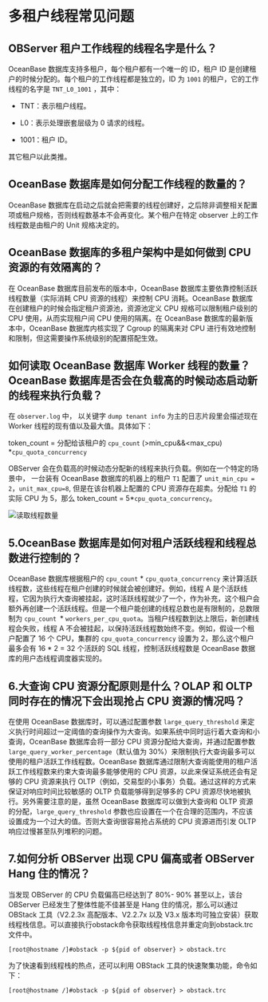 多租户线程常见问题 
==============================



OBServer 租户工作线程的线程名字是什么？ 
---------------------------------------------

OceanBase 数据库支持多租户，每个租户都有一个唯一的 ID，租户 ID 是创建租户的时候分配的。每个租户的工作线程都是独立的，ID 为 `1001` 的租户，它的工作线程的名字是 `TNT_L0_1001` ，其中：

* TNT：表示租户线程。

  

* L0：表示处理嵌套层级为 0 请求的线程。

  

* 1001：租户 ID。

  




其它租户以此类推。

OceanBase 数据库是如何分配工作线程的数量的？ 
------------------------------------------------

OceanBase 数据库在启动之后就会把需要的线程创建好，之后除非调整相关配置项或租户规格，否则线程数基本不会再变化。某个租户在特定 observer 上的工作线程数是由租户的 Unit 规格决定的。

OceanBase 数据库的多租户架构中是如何做到 CPU 资源的有效隔离的？ 
------------------------------------------------------------

在 OceanBase 数据库目前发布的版本中，OceanBase 数据库主要依靠控制活跃线程数量（实际消耗 CPU 资源的线程）来控制 CPU 消耗。OceanBase 数据库在创建租户的时候会指定租户资源池，资源池定义 CPU 规格可以限制租户级别的 CPU 使用，从而实现租户间 CPU 使用的隔离。在 OceanBase 数据库的最新版本中，OceanBase 数据库内核实现了 Cgroup 的隔离来对 CPU 进行有效地控制和限制，但这需要操作系统级别的配置搭配生效。

如何读取 OceanBase 数据库 Worker 线程的数量？OceanBase 数据库是否会在负载高的时候动态启动新的线程来执行负载？ 
------------------------------------------------------------------------------------------

在 `observer.log` 中， 以关键字 `dump tenant info` 为主的日志片段里会描述现在 Worker 线程的现有值以及最大值。具体如下：

token_count = 分配给该租户的 `cpu_count` (\>min_cpu\&\&\<max_cpu) \*`cpu_quota_concurrency`

OBServer 会在负载高的时候动态分配新的线程来执行负载。例如在一个特定的场景中， 一台装有 OceanBase 数据库的机器上的租户 `T1` 配置了 `unit_min_cpu = 2`，`unit_max_cpu=8`, 但是在该台机器上配置的 CPU 资源存在超卖。分配给 `T1` 的实际 CPU 为 5，那么 token_count = 5\*`cpu_quota_concurrency`。

![读取线程数量](https://help-static-aliyun-doc.aliyuncs.com/assets/img/zh-CN/9925779261/p311066.png)

5.OceanBase 数据库是如何对租户活跃线程和线程总数进行控制的？ 
---------------------------------------------------------

OceanBase 数据库根据租户的 `cpu_count` \* `cpu_quota_concurrency` 来计算活跃线程数，这些线程在租户创建的时候就会被创建好。例如，线程 A 是个活跃线程，它因为执行大查询被挂起，这时活跃线程就少了一个，作为补充，这个租户会额外再创建一个活跃线程。但是一个租户能创建的线程总数也是有限制的，总数限制为 `cpu_count `\* `workers_per_cpu_quota`。当租户线程数到达上限后，新创建线程会失败，线程 A 不会被挂起，以保持活跃线程数始终不变。例如，假设一个租户配置了 16 个 CPU，集群的 `cpu_quota_concurrency` 设置为 2，那么这个租户最多会有 16 \* 2 = 32 个活跃的 SQL 线程，控制活跃线程数是 OceanBase 数据库的用户态线程调度器实现的。

6.大查询 CPU 资源分配原则是什么？OLAP 和 OLTP 同时存在的情况下会出现抢占 CPU 资源的情况吗？ 
------------------------------------------------------------------------------

在使用 OceanBase 数据库时，可以通过配置参数 `large_query_threshold` 来定义执行时间超过一定阈值的查询操作为大查询。如果系统中同时运行着大查询和小查询，OceanBase 数据库会将一部分 CPU 资源分配给大查询，并通过配置参数 `large_query_worker_percentage`（默认值为 30%）来限制执行大查询最多可以使用的租户活跃工作线程数。OceanBase 数据库通过限制大查询能使用的租户活跃工作线程数来约束大查询最多能够使用的 CPU 资源，以此来保证系统还会有足够的 CPU 资源来执行 OLTP（例如，交易型的小事务）负载。通过这样的方式来保证对响应时间比较敏感的 OLTP 负载能够得到足够多的 CPU 资源尽快地被执行。另外需要注意的是，虽然 OceanBase 数据库可以做到大查询和 OLTP 资源的分配，`large_query_threshold` 参数也应设置在一个在合理的范围内，不应该设置成为一个过大的值。否则大查询很容易抢占系统的 CPU 资源进而引发 OLTP 响应过慢甚至队列堆积的问题。

7.如何分析 OBServer 出现 CPU 偏高或者 OBServer Hang 住的情况？ 
--------------------------------------------------------------------

当发现 OBServer 的 CPU 负载偏高已经达到了 80%- 90% 甚至以上，该台 OBServer 已经发生了整体性能不佳甚至是 Hang 住的情况，那么可以通过 OBStack 工具（V2.2.3x 高配版本、V2.2.7x 以及 V3.x 版本均可独立安装）获取线程栈信息。可以直接执行obstack命令获取线程栈信息并重定向到obstack.trc文件中。

```shell
[root@hostname /]#obstack -p ${pid of observer} > obstack.trc
```



为了快速看到线程栈的热点，还可以利用 OBStack 工具的快速聚集功能，命令如下：

```shell
[root@hostname /]#obstack -p ${pid of observer} > obstack.trc
```


